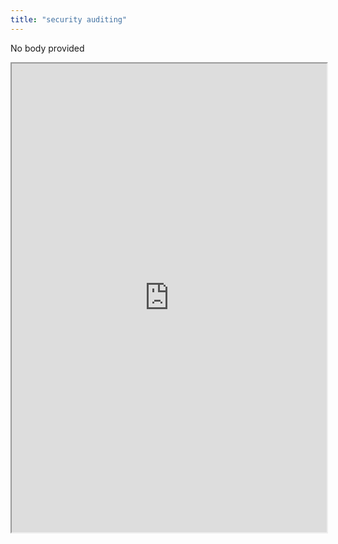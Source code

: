 ```yaml
---
title: "security auditing"
---
```


No body provided
<iframe height="750" width="100%" src="https://ewelton.github.io/ktest/wiki.html#security%20auditing"></iframe>
